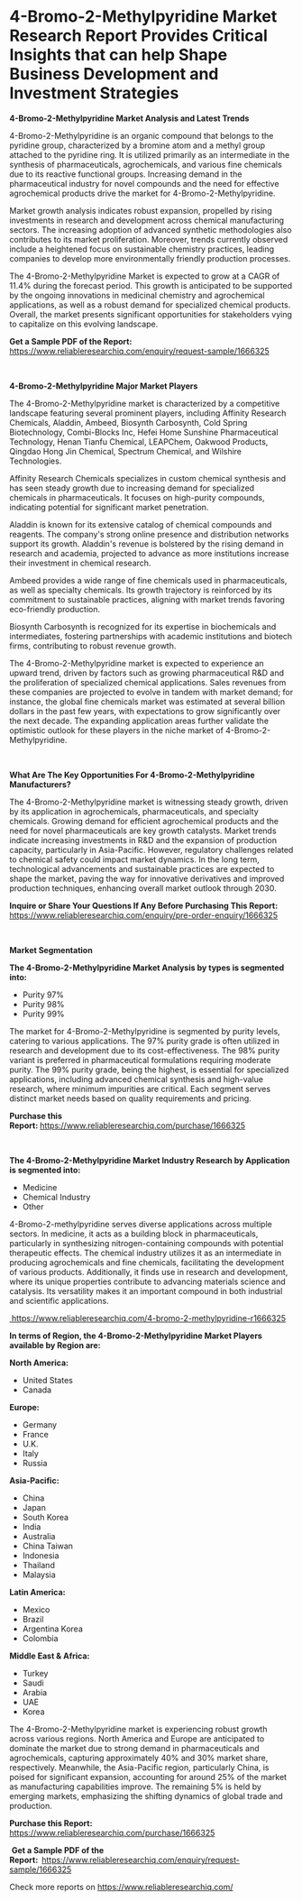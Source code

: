 <p><h1>4-Bromo-2-Methylpyridine Market Research Report Provides Critical Insights that can help Shape Business Development and Investment Strategies</h1></p><p><strong>4-Bromo-2-Methylpyridine Market Analysis and Latest Trends</strong></p>
<p><p>4-Bromo-2-Methylpyridine is an organic compound that belongs to the pyridine group, characterized by a bromine atom and a methyl group attached to the pyridine ring. It is utilized primarily as an intermediate in the synthesis of pharmaceuticals, agrochemicals, and various fine chemicals due to its reactive functional groups. Increasing demand in the pharmaceutical industry for novel compounds and the need for effective agrochemical products drive the market for 4-Bromo-2-Methylpyridine. </p><p>Market growth analysis indicates robust expansion, propelled by rising investments in research and development across chemical manufacturing sectors. The increasing adoption of advanced synthetic methodologies also contributes to its market proliferation. Moreover, trends currently observed include a heightened focus on sustainable chemistry practices, leading companies to develop more environmentally friendly production processes. </p><p>The 4-Bromo-2-Methylpyridine Market is expected to grow at a CAGR of 11.4% during the forecast period. This growth is anticipated to be supported by the ongoing innovations in medicinal chemistry and agrochemical applications, as well as a robust demand for specialized chemical products. Overall, the market presents significant opportunities for stakeholders vying to capitalize on this evolving landscape.</p></p>
<p><strong>Get a Sample PDF of the Report:&nbsp;</strong> <a href="https://www.reliableresearchiq.com/enquiry/request-sample/1666325?utm_campaign=3058&utm_medium=2&utm_source=Github&utm_content=ia&utm_term=02042025&utm_id=4-bromo-2-methylpyridine">https://www.reliableresearchiq.com/enquiry/request-sample/1666325</a></p>
<p>&nbsp;</p>
<p><strong>4-Bromo-2-Methylpyridine Major Market Players</strong></p>
<p><p>The 4-Bromo-2-Methylpyridine market is characterized by a competitive landscape featuring several prominent players, including Affinity Research Chemicals, Aladdin, Ambeed, Biosynth Carbosynth, Cold Spring Biotechnology, Combi-Blocks Inc, Hefei Home Sunshine Pharmaceutical Technology, Henan Tianfu Chemical, LEAPChem, Oakwood Products, Qingdao Hong Jin Chemical, Spectrum Chemical, and Wilshire Technologies. </p><p>Affinity Research Chemicals specializes in custom chemical synthesis and has seen steady growth due to increasing demand for specialized chemicals in pharmaceuticals. It focuses on high-purity compounds, indicating potential for significant market penetration.</p><p>Aladdin is known for its extensive catalog of chemical compounds and reagents. The company's strong online presence and distribution networks support its growth. Aladdin's revenue is bolstered by the rising demand in research and academia, projected to advance as more institutions increase their investment in chemical research.</p><p>Ambeed provides a wide range of fine chemicals used in pharmaceuticals, as well as specialty chemicals. Its growth trajectory is reinforced by its commitment to sustainable practices, aligning with market trends favoring eco-friendly production.</p><p>Biosynth Carbosynth is recognized for its expertise in biochemicals and intermediates, fostering partnerships with academic institutions and biotech firms, contributing to robust revenue growth.</p><p>The 4-Bromo-2-Methylpyridine market is expected to experience an upward trend, driven by factors such as growing pharmaceutical R&D and the proliferation of specialized chemical applications. Sales revenues from these companies are projected to evolve in tandem with market demand; for instance, the global fine chemicals market was estimated at several billion dollars in the past few years, with expectations to grow significantly over the next decade. The expanding application areas further validate the optimistic outlook for these players in the niche market of 4-Bromo-2-Methylpyridine.</p></p>
<p>&nbsp;</p>
<p><strong>What Are The Key Opportunities For 4-Bromo-2-Methylpyridine Manufacturers?</strong></p>
<p><p>The 4-Bromo-2-Methylpyridine market is witnessing steady growth, driven by its application in agrochemicals, pharmaceuticals, and specialty chemicals. Growing demand for efficient agrochemical products and the need for novel pharmaceuticals are key growth catalysts. Market trends indicate increasing investments in R&D and the expansion of production capacity, particularly in Asia-Pacific. However, regulatory challenges related to chemical safety could impact market dynamics. In the long term, technological advancements and sustainable practices are expected to shape the market, paving the way for innovative derivatives and improved production techniques, enhancing overall market outlook through 2030.</p></p>
<p><strong>Inquire or Share Your Questions If Any Before Purchasing This Report:</strong> <a href="https://www.reliableresearchiq.com/enquiry/pre-order-enquiry/1666325?utm_campaign=3058&utm_medium=2&utm_source=Github&utm_content=ia&utm_term=02042025&utm_id=4-bromo-2-methylpyridine">https://www.reliableresearchiq.com/enquiry/pre-order-enquiry/1666325</a></p>
<p>&nbsp;</p>
<p><strong>Market Segmentation</strong></p>
<p><strong>The 4-Bromo-2-Methylpyridine Market Analysis by types is segmented into:</strong></p>
<p><ul><li>Purity 97%</li><li>Purity 98%</li><li>Purity 99%</li></ul></p>
<p><p>The market for 4-Bromo-2-Methylpyridine is segmented by purity levels, catering to various applications. The 97% purity grade is often utilized in research and development due to its cost-effectiveness. The 98% purity variant is preferred in pharmaceutical formulations requiring moderate purity. The 99% purity grade, being the highest, is essential for specialized applications, including advanced chemical synthesis and high-value research, where minimum impurities are critical. Each segment serves distinct market needs based on quality requirements and pricing.</p></p>
<p><strong>Purchase this Report:&nbsp;</strong><a href="https://www.reliableresearchiq.com/purchase/1666325?utm_campaign=3058&utm_medium=2&utm_source=Github&utm_content=ia&utm_term=02042025&utm_id=4-bromo-2-methylpyridine">https://www.reliableresearchiq.com/purchase/1666325</a></p>
<p>&nbsp;</p>
<p><strong>The 4-Bromo-2-Methylpyridine Market Industry Research by Application is segmented into:</strong></p>
<p><ul><li>Medicine</li><li>Chemical Industry</li><li>Other</li></ul></p>
<p><p>4-Bromo-2-methylpyridine serves diverse applications across multiple sectors. In medicine, it acts as a building block in pharmaceuticals, particularly in synthesizing nitrogen-containing compounds with potential therapeutic effects. The chemical industry utilizes it as an intermediate in producing agrochemicals and fine chemicals, facilitating the development of various products. Additionally, it finds use in research and development, where its unique properties contribute to advancing materials science and catalysis. Its versatility makes it an important compound in both industrial and scientific applications.</p></p>
<p><a href="https://www.reliableresearchiq.com/4-bromo-2-methylpyridine-r1666325?utm_campaign=3058&utm_medium=2&utm_source=Github&utm_content=ia&utm_term=02042025&utm_id=4-bromo-2-methylpyridine">&nbsp;https://www.reliableresearchiq.com/4-bromo-2-methylpyridine-r1666325</a></p>
<p><strong>In terms of Region, the 4-Bromo-2-Methylpyridine Market Players available by Region are:</strong></p>
<p>
    <p> <strong> North America: </strong>
        <ul>
            <li>United States</li>
            <li>Canada</li>
        </ul>
        </p> 
    <p> <strong> Europe: </strong>
        <ul>
            <li>Germany</li>
            <li>France</li>
            <li>U.K.</li>
            <li>Italy</li>
            <li>Russia</li>
        </ul>
        </p> 
    <p> <strong> Asia-Pacific: </strong>
        <ul>
            <li>China</li>
            <li>Japan</li>
            <li>South Korea</li>
            <li>India</li>
            <li>Australia</li>
            <li>China Taiwan</li>
            <li>Indonesia</li>
            <li>Thailand</li>
            <li>Malaysia</li>
        </ul>
        </p> 
    <p> <strong> Latin America: </strong>
        <ul>
            <li>Mexico</li>
            <li>Brazil</li>
            <li>Argentina Korea</li>
            <li>Colombia</li>
        </ul>
        </p> 
    <p> <strong> Middle East & Africa: </strong>
        <ul>
            <li>Turkey</li>
            <li>Saudi</li>
            <li>Arabia</li>
            <li>UAE</li>
            <li>Korea</li>
        </ul>
    </p>
    </p>
<p><p>The 4-Bromo-2-Methylpyridine market is experiencing robust growth across various regions. North America and Europe are anticipated to dominate the market due to strong demand in pharmaceuticals and agrochemicals, capturing approximately 40% and 30% market share, respectively. Meanwhile, the Asia-Pacific region, particularly China, is poised for significant expansion, accounting for around 25% of the market as manufacturing capabilities improve. The remaining 5% is held by emerging markets, emphasizing the shifting dynamics of global trade and production.</p></p>
<p><strong>Purchase this Report: </strong><a href="https://www.reliableresearchiq.com/purchase/1666325?utm_campaign=3058&utm_medium=2&utm_source=Github&utm_content=ia&utm_term=02042025&utm_id=4-bromo-2-methylpyridine">https://www.reliableresearchiq.com/purchase/1666325</a></p>
<p>&nbsp;<strong>Get a Sample PDF of the Report:&nbsp;&nbsp;</strong><a href="https://www.reliableresearchiq.com/enquiry/request-sample/1666325?utm_campaign=3058&utm_medium=2&utm_source=Github&utm_content=ia&utm_term=02042025&utm_id=4-bromo-2-methylpyridine">https://www.reliableresearchiq.com/enquiry/request-sample/1666325</a></p>
<p><strong></strong></p>
<p>Check more reports on <a href="https://www.reliableresearchiq.com/?utm_campaign=3058&utm_medium=2&utm_source=Github&utm_content=ia&utm_term=02042025&utm_id=4-bromo-2-methylpyridine">https://www.reliableresearchiq.com/</a></p>